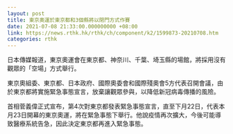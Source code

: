 ```yaml
---
layout: post
title: 東京奧運於東京都和3個縣將以閉門方式作賽
date: 2021-07-08 21:33:00.000000000 +08:00
link: https://news.rthk.hk/rthk/ch/component/k2/1599873-20210708.htm
categories: rthk
---
```


日本傳媒報道，東京奧運會在東京都、神奈川、千葉、埼玉縣的場館，將採用沒有觀眾的「空場」方式舉行。

東京奧組委、東京都、日本政府、國際奧委會和國際殘奧會5方代表召開會議，由於東京都將實施緊急事態宣言，放棄讓觀眾參與，以降低新冠病毒傳播的風險。

首相菅義偉正式宣布，第4次對東京都發表緊急事態宣言，直至下月22日，代表本月23日開幕的東京奧運，將在緊急事態下舉行。他說疫情再次擴大，今後可能導致醫療系統告急，因此決定東京都再進入緊急事態。
